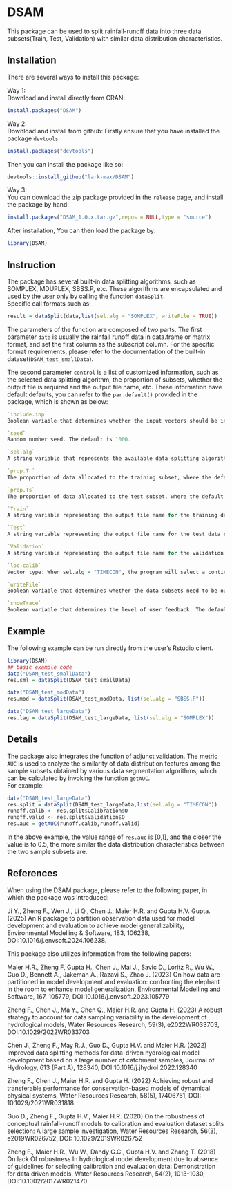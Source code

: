 
<!-- README.md is generated from README.Rmd. Please edit that file -->

# DSAM

<!-- badges: start -->

This package can be used to split rainfall-runoff data into three data
subsets(Train, Test, Validation) with similar data distribution
characteristics. <!-- badges: end -->

## Installation

There are several ways to install this package:

Way 1:  
Download and install directly from CRAN:

``` r
install.packages("DSAM")
```

Way 2:  
Download and install from github: Firstly ensure that you have installed
the package `devtools`:

``` r
install.packages("devtools")
```

Then you can install the package like so:

``` r
devtools::install_github("lark-max/DSAM")
```

Way 3:  
You can download the zip package provided in the `release` page, and
install the package by hand:

``` r
install.packages("DSAM_1.0.x.tar.gz",repos = NULL,type = "source")
```

After installation, You can then load the package by:

``` r
library(DSAM)
```

## Instruction

The package has several built-in data splitting algorithms, such as
SOMPLEX, MDUPLEX, SBSS.P, etc. These algorithms are encapsulated and
used by the user only by calling the function `dataSplit`.  
Specific call formats such as:

``` r
result = dataSplit(data,list(sel.alg = "SOMPLEX", writeFile = TRUE))
```

The parameters of the function are composed of two parts. The first
parameter `data` is usually the rainfall runoff data in data.frame or
matrix format, and set the first column as the subscript column. For the
specific format requirements, please refer to the documentation of the
built-in dataset(`DSAM_test_smallData`).

The second parameter `control` is a list of customized information, such
as the selected data splitting algorithm, the proportion of subsets,
whether the output file is required and the output file name, etc. These
information have default defaults, you can refer to the `par.default()`
provided in the package, which is shown as below:

``` r
`include.inp`   
Boolean variable that determines whether the input vectors should be included during the Euclidean distance calculation. The default is TRUE.

`seed`  
Random number seed. The default is 1000.

`sel.alg`   
A string variable that represents the available data splitting algorithms including "SOMPLEX", "MDUPLEX", "DUPLEX", "SBSS.P", "SS" and "TIMECON". The default is "MDUPLEX".

`prop.Tr`   
The proportion of data allocated to the training subset, where the default is 0.6.

`prop.Ts`   
The proportion of data allocated to the test subset, where the default is 0.2.

`Train` 
A string variable representing the output file name for the training data subset. The default is "Train.txt".

`Test`  
A string variable representing the output file name for the test data subset. The default is "Test.txt".

`Validation`    
A string variable representing the output file name for the validation data subset. The default is "Valid.txt".

`loc.calib` 
Vector type: When sel.alg = "TIMECON", the program will select a continuous time-series data subset from the original data set, where the start and end positions are determined by this vector, with the first and the second value representing the start and end position in percentage of the original dataset. The default is c(0,0.6), implying that the algorithm selects the first 60% of the data from the original dataset.

`writeFile` 
Boolean variable that determines whether the data subsets need to be output or not. The default is FALSE.

`showTrace` 
Boolean variable that determines the level of user feedback. The default is FALSE.
```

## Example

The following example can be run directly from the user’s Rstudio
client.

``` r
library(DSAM)
## basic example code
data("DSAM_test_smallData")
res.sml = dataSplit(DSAM_test_smallData)

data("DSAM_test_modData")
res.mod = dataSplit(DSAM_test_modData, list(sel.alg = "SBSS.P"))

data("DSAM_test_largeData")
res.lag = dataSplit(DSAM_test_largeData, list(sel.alg = "SOMPLEX"))
```

## Details

The package also integrates the function of adjunct validation. The
metric `AUC` is used to analyze the similarity of data distribution
features among the sample subsets obtained by various data segmentation
algorithms, which can be calculated by invoking the function `getAUC`.  
For example:

``` r
data("DSAM_test_largeData")
res.split = dataSplit(DSAM_test_largeData,list(sel.alg = "TIMECON"))
runoff.calib <- res.split$Calibration$O
runoff.valid <- res.split$Validation$O
res.auc = getAUC(runoff.calib,runoff.valid)
```

In the above example, the value range of `res.auc` is \[0,1\], and the
closer the value is to 0.5, the more similar the data distribution
characteristics between the two sample subsets are.

## References

When using the DSAM package, please refer to the following paper, in which the package was introduced:  
 
Ji Y., Zheng F., Wen J., Li Q., Chen J., Maier H.R. and Gupta H.V. Gupta. (2025) An R package to partition observation data used for model development and evaluation to achieve model generalizability, Environmental Modelling & Software, 183, 106238, DOI:10.1016/j.envsoft.2024.106238.  
 
This  package also utilizes information from the following papers:
 
Maier H.R., Zheng F, Gupta H., Chen J., Mai J., Savic D., Loritz R., Wu W., Guo D., Bennett A., Jakeman A., Razavi S., Zhao J. (2023) On how data are partitioned in model development and evaluation: confronting the elephant in the room to enhance model generalization, Environmental Modelling and Software, 167, 105779, DOI:10.1016/j.envsoft.2023.105779
 
Zheng F., Chen J., Ma Y., Chen Q., Maier H.R. and Gupta H. (2023) A robust strategy to account for data sampling variability in the development of hydrological models, Water Resources Research, 59(3), e2022WR033703, DOI:10.1029/2022WR033703
 
Chen J., Zheng F., May R.J., Guo D., Gupta H.V. and Maier H.R. (2022) Improved data splitting methods for data-driven hydrological model development based on a large number of catchment samples, Journal of Hydrology, 613 (Part A), 128340, DOI:10.1016/j.jhydrol.2022.128340
 
Zheng F., Chen J., Maier H.R. and Gupta H. (2022) Achieving robust and transferable performance for conservation-based models of dynamical physical systems, Water Resources Research, 58(5), 17406751, DOI: 10.1029/2021WR031818
 
Guo D., Zheng F., Gupta H.V., Maier H.R. (2020) On the robustness of conceptual rainfall-runoff models to calibration and evaluation dataset splits selection: A large sample investigation, Water Resources Research, 56(3), e2019WR026752, DOI: 10.1029/2019WR026752
 
Zheng F., Maier H.R., Wu W., Dandy G.C., Gupta H.V. and Zhang T. (2018) On lack Of robustness In hydrological model development due to absence of guidelines for selecting calibration and evaluation data: Demonstration for data driven models, Water Resources Research, 54(2), 1013-1030, DOI:10.1002/2017WR021470

